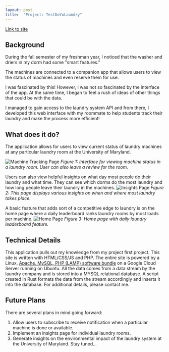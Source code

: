 ```yaml
---
layout: post
title:  "Project: TestDoYoLaundry"
---
```

[Link to site](https://www.testdoyolaundry.com)

## Background
During the fall semester of my freshman year, I noticed that the washer and driers in my dorm had some "smart features." 

The machines are connected to a companion app that allows users to view the status of machines and even reserve them for use.

I was fascinated by this! However, I was not so fascinated by the interface of the app. At the same time, I began to feel a rush of ideas of other things that could be with the data.

I managed to gain access to the laundry system API and from there, I developed this web interface with my roommate to help students track their laundry and make the process more efficient!

## What does it do?
The application allows for users to view current status of laundry machines at any particular laundry room at the University of Maryland.

![Machine Tracking Page](/track.png)
*Figure 1: Interface for viewing machine status in a laundry room. User can also leave a review for the room.*

Users can also view helpful insights on what day most people do their laundry and what time. They can see which dorms do the most laundry and how long people leave their laundry in the machines.
![Insights Page](/insights.png)
*Figure 2: This page displays various insights on when and where most laundry takes place.*

A basic feature that adds sort of a competitive edge to laundry is on the home page where a daily leaderboard ranks laundry rooms by most loads per machine.
![Home Page](/leaderboard.png)
*Figure 3: Home page with daily laundry leaderboard feature.*

## Technical Details
This application pulls out my knowledge from my project first project. This site is written with HTML/CSS/JS and PHP. The entire site is powered by a Linux, [Apache, MySQL, PHP (LAMP) software bundle](https://en.wikipedia.org/wiki/LAMP_(software_bundle)) on a Google Cloud Server running on Ubuntu. All the data comes from a data stream by the laundry company and is stored into a MYSQL relational database. A script created in Rust formats the data from the stream accordingly and inserts it into the database. For additional details, please contact me.

## Future Plans
There are several plans in mind going forward:
1. Allow users to subscribe to receive notification when a particular machine is done or available.
2. Implement an insights page for individual laundry rooms.
3. Generate insights on the environmental impact of the laundry system at the University of Maryland.
Stay tuned...